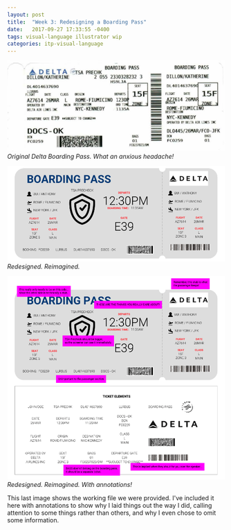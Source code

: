 ```yaml
---
layout: post
title:  "Week 3: Redesigning a Boarding Pass"
date:   2017-09-27 17:33:55 -0400
tags: visual-language illustrator wip
categories: itp-visual-language
---
```


![Original Boarding Pass](/assets/img/visual-language/boarding-pass/boarding-pass-original.jpg)
*Original Delta Boarding Pass. What an anxious headache!*

![Redesigned Boarding Pass](/assets/img/visual-language/boarding-pass/boarding-pass-redesign.gif)
*Redesigned. Reimagined.*

![Redesigned Boarding Pass with Annotations](/assets/img/visual-language/boarding-pass/boarding-pass-redesign-annotated.gif)
*Redesigned. Reimagined. With annotations!*

This last image shows the working file we were provided. I've included it here with annotations to show why I laid things out the way I did, calling attention to some things rather than others, and why I even chose to omit some information.
